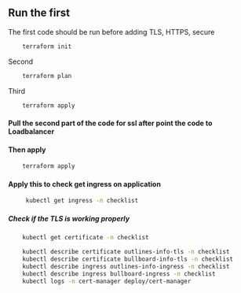 ## Run the first 

The first code should be run before adding TLS, HTTPS, secure

```bash
    terraform init
```
Second

```bash
    terraform plan
```

Third

```bash
    terraform apply
```


####  Pull the second part of the code for ssl after point the code to Loadbalancer
#### Then apply


```bash
    terraform apply
```

####  Apply this to check get ingress on application

```bash
     kubectl get ingress -n checklist
```

#####  Check if the TLS is working properly
```bash
    kubectl get certificate -n checklist
```

```bash
    kubectl describe certificate outlines-info-tls -n checklist
    kubectl describe certificate bullboard-info-tls -n checklist
    kubectl describe ingress outlines-info-ingress -n checklist
    kubectl describe ingress bullboard-ingress -n checklist
    kubectl logs -n cert-manager deploy/cert-manager
```